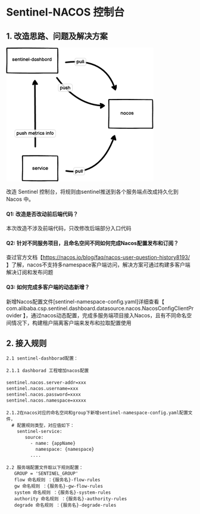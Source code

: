 # Sentinel-NACOS 控制台

## 1. 改造思路、问题及解决方案

![sentinel-dashborad-nacos.png](sentinel-dashborad-nacos.png)

改造 Sentinel 控制台，将规则由sentinel推送到各个服务端点改成持久化到 Nacos 中。

#### Q1: 改造是否改动前后端代码？
  本次改造不涉及前端代码，只改修改后端部分入口代码
#### Q2: 针对不同服务项目，且命名空间不同如何完成Nacos配置发布和订阅？
  查过官方文档【https://nacos.io/blog/faq/nacos-user-question-history8193/ 】了解，nacos不支持多namespace客户端访问，解决方案可通过构建多客户端解决订阅和发布问题  
#### Q3: 如何完成多客户端的动态新增？
  新增Nacos配置文件[sentinel-namespace-config.yaml]详细查看【 com.alibaba.csp.sentinel.dashboard.datasource.nacos.NacosConfigClientProvider 】，通过nacos动态配置，完成多服务端项目接入Nacos，且有不同命名空间情况下，构建租户隔离客户端来发布和拉取配置使用

## 2. 接入规则
```
2.1 sentinel-dashborad配置：

2.1.1 dashborad 工程增加nacos配置

sentinel.nacos.server-addr=xxx
sentinel.nacos.username=xxx
sentinel.nacos.password=xxxx
sentinel.nacos.namespace=xxxxx

2.1.2在nacos对应的命名空间和group下新增sentinel-namespace-config.yaml配置文件，
  # 配置规则类型，对应值如下：
    sentinel-service:
       source:
         - name: {appName}
           namespace: {namespace}
         ....  

2.2 服务端配置文件取以下规则配置：
   GROUP = 'SENTINEL_GROUP'
   flow 命名规则 ：{服务名}-flow-rules
   gw 命名规则 ：{服务名}-gw-flow-rules
   system 命名规则 ：{服务名}-system-rules
   authority 命名规则 ：{服务名}-authority-rules
   degrade 命名规则 ：{服务名}-degrade-rules
 

```
